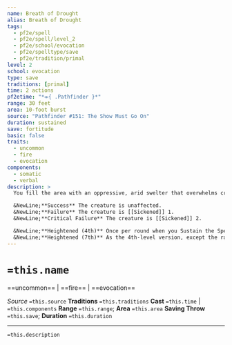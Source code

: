 ```yaml
---
name: Breath of Drought
alias: Breath of Drought
tags:
  - pf2e/spell
  - pf2e/spell/level_2
  - pf2e/school/evocation
  - pf2e/spelltype/save
  - pf2e/tradition/primal
level: 2
school: evocation
type: save
traditions: [primal]
time: 2 actions
pf2etime: "*⬺{ .Pathfinder }*"
range: 30 feet
area: 10-foot burst
source: "Pathfinder #151: The Show Must Go On"
duration: sustained
save: fortitude
basic: false
traits:
  - uncommon
  - fire
  - evocation
components:
  - somatic
  - verbal
description: >
  You fill the area with an oppressive, arid swelter that overwhelms creatures with heat exhaustion. Objects are unaffected. Each creature in the area when the spell is cast or that ends its turn in the area afterward must attempt a Fortitude save. Water creatures and plant creatures use the outcome one degree of success worse than the result of their saving throw. Creatures whose bodies contain no significant moisture (such as fire elementals) are immune to breath of drought.

  &NewLine;**Success** The creature is unaffected.
  &NewLine;**Failure** The creature is [[Sickened]] 1.
  &NewLine;**Critical Failure** The creature is [[Sickened]] 2.

  &NewLine;**Heightened (4th)** Once per round when you Sustain the Spell, you can move the center of the burst to a new location within range.
  &NewLine;**Heightened (7th)** As the 4th-level version, except the range is 120 feet and the area is a 20-foot burst.
---
```

# `=this.name`
==uncommon== | ==fire== | ==evocation==

*Source* `=this.source`
**Traditions** `=this.traditions`
**Cast** `=this.time` | `=this.components`
**Range** `=this.range`; **Area** `=this.area`
**Saving Throw** `=this.save`; **Duration** `=this.duration`

***
`=this.description`